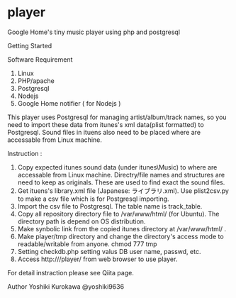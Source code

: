 # player

Google Home's tiny music player using php and postgresql 

Getting Started

 Software Requirement
   1. Linux 
   2. PHP/apache
   3. Postgresql
   4. Nodejs
   5. Google Home notifier ( for Nodejs )

 This player uses Postgresql for managing artist/album/track names, so you need to import
these data from itunes's xml data(plist formatted) to Postgresql. Sound files in ituens also
need to be placed where are accessable from Linux machine.

Instruction :
  1. Copy expected itunes sound data (under itunes\Music\) to where are accessable
     from Linux machine. Directry/file names and structures are need to keep as originals.
     These are used to find exact the sound files.
  2. Get ituens's library.xml file (Japanese: ライブラリ.xml).
     Use plist2csv.py to make a csv file which is for Postgresql importing.
  3. Import the csv file to Postgresql. The table name is track_table.
  4. Copy all repository directory file to /var/www/html/ (for Ubuntu).
     The directory path is depend on OS distribution.
  5. Make synbolic link from the copied itunes directory at /var/www/html/ .
  6. Make player/tmp directory and change the directory's access mode to readable/writable
     from anyone.
        chmod 777 tmp
  7. Setting checkdb.php setting valus DB user name, passwd, etc.
  8. Access http://<machine address>/player/ from web browser to use player.

  For detail instraction please see Qiita page.

Author
  Yoshiki Kurokawa  @yoshiki9636

